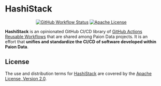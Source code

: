 HashiStack
==========

<div align="center">

[![GitHub Workflow Status][GitHub Workflow Status Badge]][GitHub Workflow Status URL]
[![Apache License][Apache License Badge]][Apache License, Version 2.0]

</div>

__HashiStack__ is an opinionated GitHub CI/CD library of
[GitHub Actions Reusable Workflows](https://docs.github.com/en/actions/sharing-automations/reusing-workflows) that are
shared among Paion Data projects. It is an effort that __unifies and standardize the CI/CD of software developed within
Paion Data__.

License
-------

The use and distribution terms for [HashiStack]() are covered by the [Apache License, Version 2.0].

[Apache License, Version 2.0]: https://www.apache.org/licenses/LICENSE-2.0
[Apache License Badge]: https://img.shields.io/badge/Apache%202.0-F25910.svg?style=for-the-badge&logo=Apache&logoColor=white

[GitHub Workflow Status Badge]: https://img.shields.io/github/actions/workflow/status/paion-data/hashistack/ci-cd.yaml?branch=master&logo=github&style=for-the-badge
[GitHub Workflow Status URL]: https://github.com/paion-data/hashistack/actions/workflows/ci-cd.yaml
